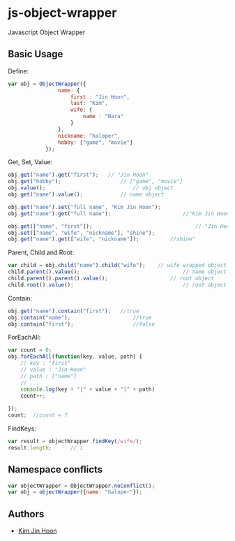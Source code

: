 # js-object-wrapper
Javascript Object Wrapper

## Basic Usage

Define:

```javascript
var obj = ObjectWrapper({
				name: {
					first : "Jin Hoon",
					last: "Kim",
					wife: {
						name : "Nara"
					}
				},
				nickname: "haloper",
				hobby: ["game", "movie"]
			});
```

Get, Set, Value:

```javascript
obj.get("name").get("first"); 	// "Jin Hoon"
obj.get("hobby"); 					// ["game", "movie"]
obj.value();							// obj object
obj.get("name").value();			// name object

obj.get("name").set("full name", "Kim Jin Hoon");
obj.get("name").get("full name");						//"Kim Jin Hoon";

obj.get(["name", "first"]);									// "Jin Hoon"
obj.set(["name", "wife", "nickname"], "shine");
obj.get("name").get(["wife", "nickname"]); 			//shine"
```

Parent, Child and Root:

```javascript
var child = obj.child("name").child("wife"); 	// wife wrapped object
child.parent().value(); 								// name object
child.parent().parent().value(); 					// root object
child.root().value();									// root object
```

Contain:

```javascript
obj.get("name").contain("first"); 	//true
obj.contain("name"); 					//true
obj.contain("first"); 					//false
```

ForEachAll:

```javascript
var count = 0;
obj.forEachAll(function(key, value, path) {
	// key : "first"
	// value : "Jin Hoon"
	// path : ["name"]
	// ...
	console.log(key + "|" + value + "|" + path)
	count++;
	
});
count; 	//count = 7
```

FindKeys:

```javascript
var result = objectWrapper.findKey(/wife/);
result.length; 		// 1
```

## Namespace conflicts

```javascript
var objectWrapper = ObjectWrapper.noConflict();
var obj = objectWrapper({name: "haloper"});
```

## Authors

* [Kim Jin Hoon](https://github.com/haloper)